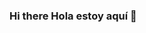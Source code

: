 ### Hi there Hola estoy aquí 👋

<!--
**Kettyreyes/kettyreyes** is a ✨ _special_ ✨ repository because its `README.md` (this file) appears on your GitHub profile.
Learning Engineer at @platzi - Microsoft MVP - Lead at Developer Circles from Meta, #JavaScript #React #Web3 #BTC #ETH - #Twitch Partner - 🇲🇽 🇨🇴

📚 Courses: https://platzi.com/conoceme/gndx/
🎥 Twitch Channel: https://twitch.tv/gndxdev/
📺 Youtube Channel: https://youtube.com/oscarbarajas/
🎙️ Podcast: https://gndx.dev/podcast/

-->
